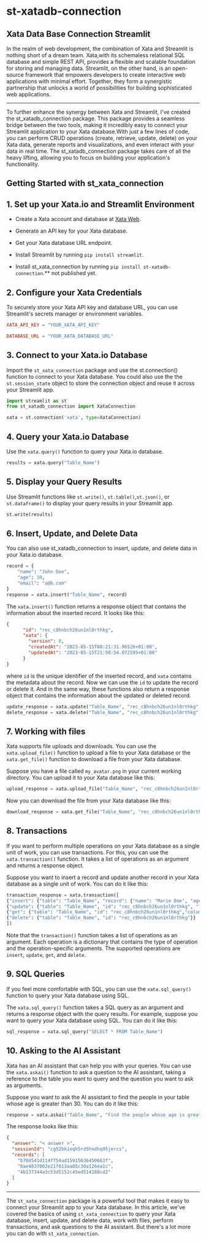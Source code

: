 # st-xatadb-connection

## Xata Data Base Connection Streamlit

In the realm of web development, the combination of Xata and Streamlit is nothing short of a dream team.
Xata,with its schemaless relational SQL database and simple REST API, provides a flexible and scalable foundation for storing and managing data.
 Streamlit, on the other hand, is an open-source framework that empowers developers to create
interactive web applications with minimal effort. Together, they form a synergistic partnership that unlocks a world of possibilities for building sophisticated web applications.

---

To further enhance the synergy between Xata and Streamlit, I've created the st_xatadb_connection package.
This package provides a seamless bridge between the two tools, making it incredibly easy to connect your Streamlit application to your Xata database.With just a few lines of code, you can perform CRUD operations (create, retrieve, update, delete) on your Xata data, generate reports and visualizations, and even interact with your data in real time.
The st_xatadb_connection package takes care of all the heavy lifting, allowing you to focus on building your application's functionality.

## Getting Started with st_xata_connection

## 1. Set up your Xata.io and Streamlit Environment

- Create a Xata account and database at [Xata Web](https://xata.io).

- Generate an API key for your Xata database.

- Get your Xata database URL endpoint.

- Install Streamlit by running `pip install streamlit`.

- Install st_xata_connection by running `pip install st-xatadb-connection`.** not published yet.

## 2. Configure your Xata Credentials

To securely store your Xata API key and database URL, you can use Streamlit's secrets manager or environment variables.

``` toml
XATA_API_KEY = "YOUR_XATA_API_KEY"

DATABASE_URL = "YOUR_XATA_DATABASE_URL"
```

## 3. Connect to your Xata.io Database

Import the `st_xata_connection` package and use the st.connection() function to connect to your Xata database.
You could also use the the `st.session_state` object to store the connection object and reuse it across your Streamlit app.

``` python
import streamlit as st
from st_xatadb_connection import XataConnection

xata = st.connection('xata', type=XataConnection)
```

## 4. Query your Xata.io Database

Use the `xata.query()` function to query your Xata.io database.

``` python
results = xata.query("Table_Name")
```

## 5. Display your Query Results

Use Streamlit functions like `st.write()`, `st.table()`,`st.json()`, or `st.dataframe()` to display your query results in your Streamlit app.

```python
st.write(results)
```

## 6. Insert, Update, and Delete Data

You can also use st_xatadb_connection to insert, update, and delete data in your Xata.io database.

``` python
record = {
    "name": "John Doe",
    "age": 30,
    "email": "a@b.com"
}
response = xata.insert("Table_Name", record)
```

The `xata.insert()` function returns a response object that contains the information about the inserted record.
It looks like this:

```json
{
      "id": "rec_c8hnbch26un1nl0rthkg",
      "xata": {
        "version": 0,
        "createdAt": "2023-05-15T08:21:31.96526+01:00",
        "updatedAt": "2023-05-15T21:58:54.072595+01:00"
      }
}
```

where `id` is the unique identifier of the inserted record, and `xata` contains the metadata about the record.
Now we can use the `id` to update the record or delete it. And in the same way, these functions also return a response object
that contains the information about the updated or deleted record.

```python
update_response = xata.update("Table_Name", "rec_c8hnbch26un1nl0rthkg", {"age": 31})
delete_response = xata.delete("Table_Name", "rec_c8hnbch26un1nl0rthkg")
```

## 7. Working with files

Xata supports file uploads and downloads. You can use the `xata.upload_file()` function to upload a file to your Xata database
or the `xata.get_file()` function to download a file from your Xata database.

Suppose you have a file called `my_avatar.png` in your current working directory. You can upload it to your Xata database like this:

```python
upload_response = xata.upload_file("Table_Name", "rec_c8hnbch26un1nl0rthkg", "column_name", "my_avatar_bas64_encoded")
```

Now you can download the file from your Xata database like this:

```python
download_response = xata.get_file("Table_Name", "rec_c8hnbch26un1nl0rthkg", "column_name")
```

## 8. Transactions

If you want to perform multiple operations on your Xata database as a single unit of work, you can use transactions.
For this, you can use the `xata.transaction()` function. It takes a list of operations as an argument and returns a response object.

Suppose you want to insert a record and update another record in your Xata database as a single unit of work.
You can do it like this:

```python
transaction_response = xata.transaction([
{"insert": {"table": "Table_Name", "record": {"name": "Marie Doe", "age": 21, "email": "marie@mail.com"}}}
{"update": {"table": "Table_Name", "id": "rec_c8hnbch26un1nl0rthkg", "fields": {"age": 31}}}
{"get": {"table": "Table_Name", "id": "rec_c8hnbch26un1nl0rthkg","columns": ["name", "age"]}}
{"delete": {"table": "Table_Name", "id": "rec_c8hnbch26un1nl0rthkg"}}
])
```

Note that the `transaction()` function takes a list of operations as an argument. Each operation is a dictionary that contains
the type of operation and the operation-specific arguments. The supported operations are `insert`, `update`, `get`, and `delete`.

## 9. SQL Queries

If you feel more comfortable with SQL, you can use the `xata.sql_query()` function to query your Xata database using SQL.

The `xata.sql_query()` function takes a SQL query as an argument and returns a response object with the query results.
For example, suppose you want to query your Xata database using SQL. You can do it like this:

```python
sql_response = xata.sql_query("SELECT * FROM Table_Name")
```

## 10. Asking to the AI Assistant

Xata has an AI assistant that can help you with your queries. You can use the `xata.askai()` function to ask a question to the AI assistant,
taking a reference to the table you want to query and the question you want to ask as arguments.

Suppose you want to ask the AI assistant to find the people in your table whose age is greater than 30. You can do it like this:

```python
response = xata.askai("Table_Name", "Find the people whose age is greater than 30")
```

The response looks like this:

```json
{
  "answer": "< answer >",
  "sessionId": "cg52bk1eqh5rd5hndhq95jercs",
  "records": [
    "b70d541d114ff54ad15915636450663f",
    "8ae4837002e21f013aa85c30a126ea1c",
    "4b137344a3c53d5152c45ed514188cd2"
  ]
}
```

---

The `st_xata_connection` package is a powerful tool that makes it easy to connect your Streamlit app to your Xata database.
In this article, we've covered the basics of using `st_xata_connection` to query your Xata database, insert, update, and delete data,
work with files, perform transactions, and ask questions to the AI assistant. But there's a lot more you can do with `st_xata_connection`.
